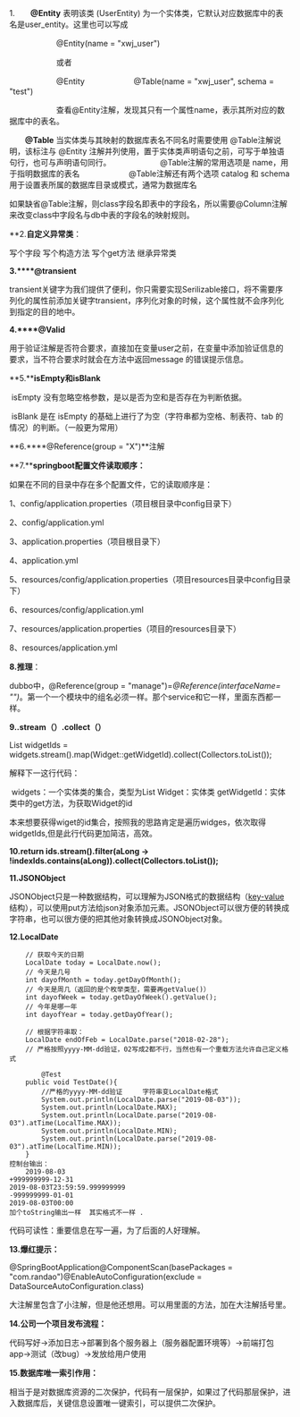 1.　　**@Entity** 表明该类 (UserEntity) 为一个实体类，它默认对应数据库中的表名是user_entity。这里也可以写成

　　　　　　@Entity(name = "xwj_user")

　　　　　　或者

　　　　　　@Entity
　　　　　　@Table(name = "xwj_user", schema = "test")

　　　　　　查看@Entity注解，发现其只有一个属性name，表示其所对应的数据库中的表名。

　　**@Table** 当实体类与其映射的数据库表名不同名时需要使用 @Table注解说明，该标注与 @Entity 注解并列使用，置于实体类声明语句之前，可写于单独语　　　　　　　　　　句行，也可与声明语句同行。
　　　　　　@Table注解的常用选项是 name，用于指明数据库的表名
　　　　　　@Table注解还有两个选项 catalog 和 schema 用于设置表所属的数据库目录或模式，通常为数据库名

如果缺省@Table注解，则class字段名即表中的字段名，所以需要@Column注解来改变class中字段名与db中表的字段名的映射规则。

**2.**自定义异常类**：

写个字段  写个构造方法  写个get方法  继承异常类

**3.****@transient**

transient关键字为我们提供了便利，你只需要实现Serilizable接口，将不需要序列化的属性前添加关键字transient，序列化对象的时候，这个属性就不会序列化到指定的目的地中。

**4.****@Valid**

用于验证注解是否符合要求，直接加在变量user之前，在变量中添加验证信息的要求，当不符合要求时就会在方法中返回message 的错误提示信息。

**5.****isEmpty和isBlank**

​	isEmpty 没有忽略空格参数，是以是否为空和是否存在为判断依据。

​    	isBlank 是在 isEmpty 的基础上进行了为空（字符串都为空格、制表符、tab 的情况）的判断。（一般更为常用）

**6.****@Reference(group = "X")**注解

**7.****springboot配置文件读取顺序：**

如果在不同的目录中存在多个配置文件，它的读取顺序是：

1、config/application.properties（项目根目录中config目录下）

2、config/application.yml

3、application.properties（项目根目录下）

4、application.yml

5、resources/config/application.properties（项目resources目录中config目录下）

6、resources/config/application.yml

7、resources/application.properties（项目的resources目录下）

8、resources/application.yml

**8.推理**：

dubbo中，@Reference(group = "manage")=*@Reference(interfaceName= "")*。第一个一个模块中的组名必须一样。那个service和它一样，里面东西都一样。

**9..stream（）.collect（）**

List<String> widgetIds = widgets.stream().map(Widget::getWidgetId).collect(Collectors.toList());

解释下一这行代码：

​    widgets：一个实体类的集合，类型为List<Widget>
    Widget：实体类
    getWidgetId：实体类中的get方法，为获取Widget的id

本来想要获得wiget的id集合，按照我的思路肯定是遍历widges，依次取得widgetIds,但是此行代码更加简洁，高效。

**10.return  ids.stream().filter(aLong -> !indexIds.contains(aLong)).collect(Collectors.toList());**

**11.JSONObject**

JSONObject只是一种数据结构，可以理解为JSON格式的数据结构（[key-value](https://www.baidu.com/s?wd=key-value&tn=SE_PcZhidaonwhc_ngpagmjz&rsv_dl=gh_pc_zhidao) 结构），可以使用put方法给json对象添加元素。JSONObject可以很方便的转换成字符串，也可以很方便的把其他对象转换成JSONObject对象。

**12.LocalDate**

		// 获取今天的日期
		LocalDate today = LocalDate.now();
		// 今天是几号
		int dayofMonth = today.getDayOfMonth();
		// 今天是周几（返回的是个枚举类型，需要再getValue()）
		int dayofWeek = today.getDayOfWeek().getValue();
		// 今年是哪一年
		int dayofYear = today.getDayOfYear();
		
		// 根据字符串取：
		LocalDate endOfFeb = LocalDate.parse("2018-02-28"); 
		// 严格按照yyyy-MM-dd验证，02写成2都不行，当然也有一个重载方法允许自己定义格式
		
		    @Test
	    public void TestDate(){
	        //严格的yyyy-MM-dd验证     字符串变LocalDate格式
	        System.out.println(LocalDate.parse("2019-08-03"));
	        System.out.println(LocalDate.MAX);
	        System.out.println(LocalDate.parse("2019-08-03").atTime(LocalTime.MAX));
	        System.out.println(LocalDate.MIN);
	        System.out.println(LocalDate.parse("2019-08-03").atTime(LocalTime.MIN));
	    }
	控制台输出：
	    2019-08-03
	+999999999-12-31
	2019-08-03T23:59:59.999999999
	-999999999-01-01
	2019-08-03T00:00
	加个toString输出一样  其实格式不一样 .

代码可读性：重要信息在写一遍，为了后面的人好理解。

**13.爆红提示：**

@SpringBootApplication@ComponentScan(basePackages = "com.randao")@EnableAutoConfiguration(exclude = DataSourceAutoConfiguration.class)

大注解里包含了小注解，但是他还想用。可以用里面的方法，加在大注解括号里。

**14.公司一个项目发布流程：**

代码写好->添加日志->部署到各个服务器上（服务器配置环境等）->前端打包app->测试（改bug）->发放给用户使用

**15.数据库唯一索引作用：**

相当于是对数据库资源的二次保护，代码有一层保护，如果过了代码那层保护，进入数据库后，关键信息设置唯一键索引，可以提供二次保护。
